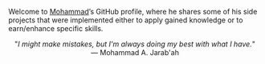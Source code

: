 Welcome to [Mohammad](https://linkedin.com/in/mohammadjarabah681)’s GitHub profile, where he shares some of his side projects that were implemented either to apply gained knowledge or to earn/enhance specific skills.

<div align="center">
  
"*I might make mistakes, but I'm always doing my best with what I have.*"  
— Mohammad A. Jarab'ah

</div>
